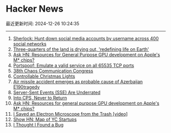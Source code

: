 # Hacker News

最近更新时间: 2024-12-26 10:24:35

--- 
1. [Sherlock: Hunt down social media accounts by username across 400 social networks](https://sherlockproject.xyz/) 
2. [Three-quarters of the land is drying out, 'redefining life on Earth'](https://grist.org/international/three-quarters-of-the-worlds-land-is-drying-out-redefining-life-on-earth/) 
3. [Ask HN: Resources for General Purpose GPU development on Apple's M* chips?](https://news.ycombinator.com/item?id=42509730) 
4. [Portspoof: Emulate a valid service on all 65535 TCP ports](https://github.com/drk1wi/portspoof) 
5. [38th Chaos Communication Congress](https://events.ccc.de/congress/2024/infos/startpage.html) 
6. [Controllable Christmas Lights](http://mathlin.co.uk/) 
7. [Air missile accident emerges as probable cause of Azerbaijan E190tragedy](https://www.euronews.com/2024/12/25/azerbaijani-passenger-plane-crashes-near-kazakh-city-of-aktau) 
8. [Server-Sent Events (SSE) Are Underrated](https://igorstechnoclub.com/server-sent-events-sse-are-underrated/) 
9. [Into CPS, Never to Return](https://bernsteinbear.com/blog/cps/) 
10. [Ask HN: Resources for general purpose GPU development on Apple's M* chips?](https://news.ycombinator.com/item?id=42509730) 
11. [I Saved an Electron Microscope from the Trash [video]](https://www.youtube.com/watch?v=Kqx9blbYDB0) 
12. [Show HN: Map of YC Startups](https://yc-map.vercel.app/) 
13. [I Thought I Found a Bug](https://www.os2museum.com/wp/i-thought-i-found-a-bug/) 
